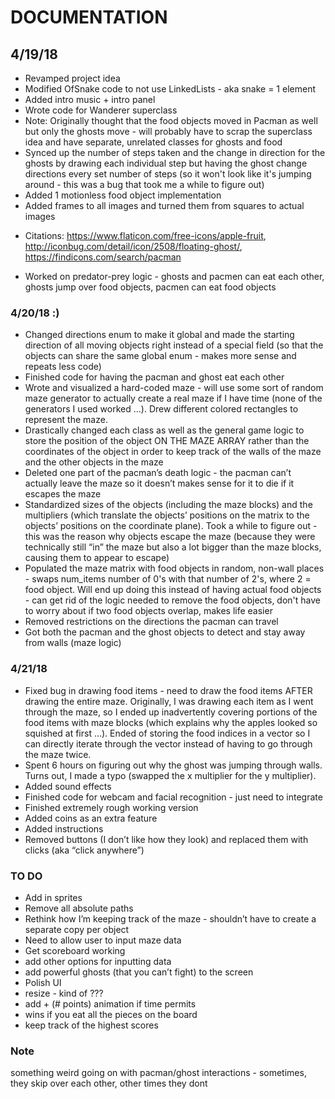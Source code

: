 # DOCUMENTATION
## 4/19/18
* Revamped project idea
* Modified OfSnake code to not use LinkedLists - aka snake = 1 element
* Added intro music + intro panel
* Wrote code for Wanderer superclass
* Note: Originally thought that the food objects moved in Pacman as well but only the ghosts move - will probably have to scrap the superclass idea and have separate, unrelated classes for ghosts and food
* Synced up the number of steps taken and the change in direction for the ghosts by drawing each individual step but having the ghost change directions every set number of steps (so it won't look like it's jumping around - this was a bug that took me a while to figure out)
* Added 1 motionless food object implementation
* Added frames to all images and turned them from squares to actual images
- Citations: https://www.flaticon.com/free-icons/apple-fruit, http://iconbug.com/detail/icon/2508/floating-ghost/, https://findicons.com/search/pacman
* Worked on predator-prey logic - ghosts and pacmen can eat each other, ghosts jump over food objects, pacmen can eat food objects

### 4/20/18 :) 
* Changed directions enum to make it global and made the starting direction of all moving objects right instead of a special field (so that the objects can share the same global enum - makes more sense and repeats less code)
* Finished code for having the pacman and ghost eat each other 
* Wrote and visualized a hard-coded maze - will use some sort of random maze generator to actually create a real maze if I have time (none of the generators I used worked …). Drew different colored rectangles to represent the maze.
* Drastically changed each class as well as the general game logic to store the position of the object ON THE MAZE ARRAY rather than the coordinates of the object in order to keep track of the walls of the maze and the other objects in the maze
* Deleted one part of the pacman’s death logic - the pacman can’t actually leave the maze so it doesn’t makes sense for it to die if it escapes the maze
* Standardized sizes of the objects (including the maze blocks) and the multipliers (which translate the objects’ positions on the matrix to the objects’ positions on the coordinate plane). Took a while to figure out - this was the reason why objects escape the maze (because they were technically still “in” the maze but also a lot bigger than the maze blocks, causing them to appear to escape) 
* Populated the maze matrix with food objects in random, non-wall places - swaps num_items number of 0's with that number of 2's, where 2 = food object. Will end up doing this instead of having actual food objects - can get rid of the logic needed to remove the food objects, don't have to worry about if two food objects overlap, makes life easier
* Removed restrictions on the directions the pacman can travel
* Got both the pacman and the ghost objects to detect and stay away from walls (maze logic)

### 4/21/18
* Fixed bug in drawing food items - need to draw the food items AFTER drawing the entire maze. Originally, I was drawing each item as I went through the maze, so I ended up inadvertently covering portions of the food items with maze blocks (which explains why the apples looked so squished at first …). Ended of storing the food indices in a vector so I can directly iterate through the vector instead of having to go through the maze twice.
* Spent 6 hours on figuring out why the ghost was jumping through walls. Turns out, I made a typo (swapped the x multiplier for the y multiplier).
* Added sound effects
* Finished code for webcam and facial recognition - just need to integrate
* Finished extremely rough working version
* Added coins as an extra feature
* Added instructions
* Removed buttons (I don’t like how they look) and replaced them with clicks (aka “click anywhere”)

### TO DO
* Add in sprites
* Remove all absolute paths
* Rethink how I’m keeping track of the maze - shouldn’t have to create a separate copy per object
* Need to allow user to input maze data
* Get scoreboard working
* add other options for inputting data
* add powerful ghosts (that you can’t fight) to the screen
* Polish UI
* resize - kind of ???
* add + (# points) animation if time permits
* wins if you eat all the pieces on the board
* keep track of the highest scores

### Note
something weird going on with pacman/ghost interactions - sometimes, they skip over each other, other times they dont 

